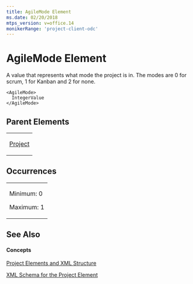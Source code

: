```yaml
---
title: AgileMode Element
ms.date: 02/20/2018
mtps_version: v=office.14
monikerRange: 'project-client-odc'
---
```


# AgileMode Element




A value that represents what mode the project is in. The modes are 0 for scrum, 1 for Kanban and 2 for none.

    <AgileMode>
      IntegerValue
    </AgileMode>

## Parent Elements

<table>
<colgroup>
<col style="width: 100%" />
</colgroup>
<tbody>
<tr class="odd">
<td><p><a href="project-element.md">Project</a></p></td>
</tr>
</tbody>
</table>

## Occurrences

<table>
<colgroup>
<col style="width: 100%" />
</colgroup>
<tbody>
<tr class="odd">
<td><p>Minimum: 0</p>
<p>Maximum: 1</p></td>
</tr>
</tbody>
</table>

## See Also

#### Concepts

[Project Elements and XML Structure](project-elements-and-xml-structure.md)

[XML Schema for the Project Element](xml-schema-for-the-project-element.md)

